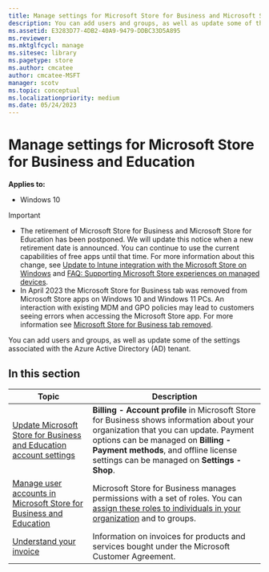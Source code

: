 ```yaml
---
title: Manage settings for Microsoft Store for Business and Microsoft Store for Education (Windows 10)
description: You can add users and groups, as well as update some of the settings associated with the Azure Active Directory (AD) tenant.
ms.assetid: E3283D77-4DB2-40A9-9479-DDBC33D5A895
ms.reviewer: 
ms.mktglfcycl: manage
ms.sitesec: library
ms.pagetype: store
ms.author: cmcatee
author: cmcatee-MSFT
manager: scotv
ms.topic: conceptual
ms.localizationpriority: medium
ms.date: 05/24/2023
---
```


# Manage settings for Microsoft Store for Business and Education

**Applies to:**

- Windows 10

> [!IMPORTANT]
>
> - The retirement of Microsoft Store for Business and Microsoft Store for Education has been postponed. We will update this notice when a new retirement date is announced. You can continue to use the current capabilities of free apps until that time. For more information about this change, see [Update to Intune integration with the Microsoft Store on Windows](https://techcommunity.microsoft.com/t5/windows-it-pro-blog/update-to-endpoint-manager-integration-with-the-microsoft-store/ba-p/3585077) and [FAQ: Supporting Microsoft Store experiences on managed devices](https://techcommunity.microsoft.com/t5/windows-management/faq-supporting-microsoft-store-experiences-on-managed-devices/m-p/3585286).
> - In April 2023 the Microsoft Store for Business tab was removed from Microsoft Store apps on Windows 10 and Windows 11 PCs. An interaction with existing MDM and GPO policies may lead to customers seeing errors when accessing the Microsoft Store app. For more information see [Microsoft Store for Business tab removed](manage-access-to-private-store.md#microsoft-store-for-business-tab-removed).

You can add users and groups, as well as update some of the settings associated with the Azure Active Directory (AD) tenant.

## In this section

| Topic | Description |
| ----- | ----------- |
| [Update Microsoft Store for Business and Education account settings](update-microsoft-store-for-business-account-settings.md) | **Billing - Account profile**  in Microsoft Store for Business shows information about your organization that you can update. Payment options can be managed on **Billing - Payment methods**, and offline license settings can be managed on **Settings - Shop**. |
| [Manage user accounts in Microsoft Store for Business and Education](manage-users-and-groups-microsoft-store-for-business.md) | Microsoft Store for Business manages permissions with a set of roles. You can [assign these roles to individuals in your organization](roles-and-permissions-microsoft-store-for-business.md) and to groups.|
| [Understand your invoice](billing-understand-your-invoice-msfb.md) | Information on invoices for products and services bought under the Microsoft Customer Agreement.|


